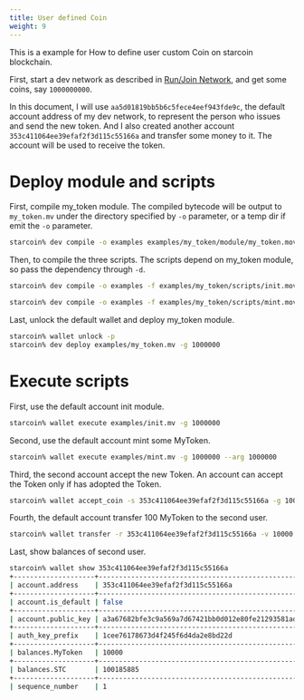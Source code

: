 ```yaml
---
title: User defined Coin
weight: 9
---
```


This is a example for How to define user custom Coin on starcoin blockchain.

First, start a dev network as described in [Run/Join Network](./runnetwork), and get some coins, say `1000000000`. 

In this document, I will use `aa5d01819bb5b6c5fece4eef943fde9c`, the default account address of my dev network, to represent the person who issues and send the new token. And I also created another account `353c411064ee39efaf2f3d115c55166a` and transfer some money to it. The account will be used to receive the token.

# Deploy module and scripts
 
First, compile my_token module. The compiled bytecode will be output to `my_token.mv` under the directory specified by `-o` parameter, or a temp dir if emit the `-o` parameter.

```bash
starcoin% dev compile -o examples examples/my_token/module/my_token.move 
```

Then, to compile the three scripts. The scripts depend on my_token module, so pass the dependency through `-d`.

```bash
starcoin% dev compile -o examples -f examples/my_token/scripts/init.move -d examples/my_token/module/my_token.move
```

```bash
starcoin% dev compile -o examples -f examples/my_token/scripts/mint.move -d examples/my_token/module/my_token.move
```

Last, unlock the default wallet and deploy my_token module. 

```bash
starcoin% wallet unlock -p
starcoin% dev deploy examples/my_token.mv -g 1000000
```
# Execute scripts

First, use the default account init module.
```bash
starcoin% wallet execute examples/init.mv -g 1000000
```

Second, use the default account mint some MyToken.
```bash
starcoin% wallet execute examples/mint.mv -g 1000000 --arg 1000000
```

Third, the second account accept the new Token. An account can accept the Token only if has adopted the Token.
```bash
starcoin% wallet accept_coin -s 353c411064ee39efaf2f3d115c55166a -g 1000000 0x0::aa5d01819bb5b6c5fece4eef943fde9c::MyToken::T
```

Fourth, the default account transfer 100 MyToken to the second user.
```bash
starcoin% wallet transfer -r 353c411064ee39efaf2f3d115c55166a -v 10000 -c 0xaa5d01819bb5b6c5fece4eef943fde9c::MyToken::T
```

Last, show balances of second user.
```bash
starcoin% wallet show 353c411064ee39efaf2f3d115c55166a
+--------------------+------------------------------------------------------------------+
| account.address    | 353c411064ee39efaf2f3d115c55166a                                 |
+--------------------+------------------------------------------------------------------+
| account.is_default | false                                                            |
+--------------------+------------------------------------------------------------------+
| account.public_key | a3a67682bfe3c9a569a7d67421bb0d012e80fe21293581ade2cf524da9a91955 |
+--------------------+------------------------------------------------------------------+
| auth_key_prefix    | 1cee76178673d4f245f6d4da2e8bd22d                                 |
+--------------------+------------------------------------------------------------------+
| balances.MyToken   | 10000                                                            |
+--------------------+------------------------------------------------------------------+
| balances.STC       | 100185885                                                        |
+--------------------+------------------------------------------------------------------+
| sequence_number    | 1                                                                |
```
